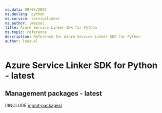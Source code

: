 ```yaml
---
ms.data: 09/05/2022
ms.devlang: python
ms.service: servicelinker
ms.author: lmazuel
title: Azure Service Linker SDK for Python
ms.topic: reference
description: Reference for Azure Service Linker SDK for Python
author: lmazuel
---
```

# Azure Service Linker SDK for Python - latest

## Management packages - latest
[!INCLUDE [mgmt-packages](service-linker-mgmt-index.md)]